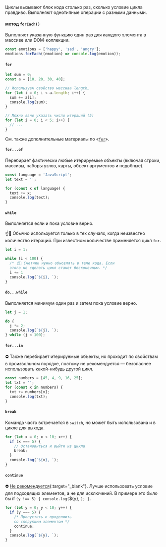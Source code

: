 Циклы вызывают блок кода столько раз, сколько условие цикла правдиво. Выполняют однотипные операции с разными данными.

#### метод `forEach()`

Выполняет указанную функцию один раз для каждого элемента в массиве или DOM-коллекции.

```js
const emotions = ['happy', 'sad', 'angry'];
emotions.forEach((emotion) => console.log(emotion));
```

#### `for`

```js
let sum = 0;
const a = [10, 20, 30, 40];

// Используем свойство массива length…
for (let i = 0; i < a.length; i++) {
  sum += a[i];
  console.log(sum);
}

// Можно явно указать число итераций (5)
for (let i = 0; i < 5; i++) {
  // ...
}
```

См. также дополнительные материалы по «[`for`](/js/advanced-theory.html#topic-loop-for)».

#### `for...of`

Перебирает фактически любые итерируемые объекты (включая строки, массивы, наборы узлов, карты, объект аргументов и подобные).

```js
const language = 'JavaScript';
let text = '';

for (const x of language) {
  text += x;
  console.log(text);
}
```

#### `while`

Выполняется если и пока условие верно.

☝️🧐 Обычно используется только в тех случаях, когда неизвестно количество итераций. При известном количестве применяется цикл `for`.

```js
let i = 1;

while (i < 100) {
  /* ☝️🧐 Счетчик нужно обновлять в теле кода. Если
  этого не сделать цикл станет бесконечным. */
  i += 1
  console.log(`${i}, `);
}
```

#### `do...while`

Выполняется минимум один раз и затем пока условие верно.

```js
let j = 1;

do {
  j *= 2;
  console.log(`${j}, `);
} while (j < 100);
```

#### `for...in`

⛔️ Также перебирает итерируемые объекты, но проходит по свойствам в произвольном порядке, поэтому не рекомендуется — безопаснее использовать какой-нибудь другой цикл.

```js
const numbers = [45, 4, 9, 16, 25];
let txt = '';
for (const x in numbers) {
  txt += numbers[x];
  console.log(txt);
}
```

#### `break`

Команда часто встречается в `switch`, но может быть использована и в цикле для выхода.

```js
for (let x = 0; x < 10; x++) {
  if (x === 5) {
    // Остановиться и выйти из цикла
    break;
  }
  console.log(`${x}, `);
}
```

#### `continue`

⛔️ [Не рекомендуется](https://eslint.org/docs/rules/no-continue){:target="_blank"}. Лучше использовать условие для подходящих элементов, а не для исключений. В примере это было бы if `(y !== 5) { console.log(`${y}, `); }`.

```js
for (let y = 0; y < 10; y++) {
  if (y === 5) {
    /* Пропустить и продолжить
    со следующим элементом */
    continue;
  }
  console.log(`${y}, `);
}
```
